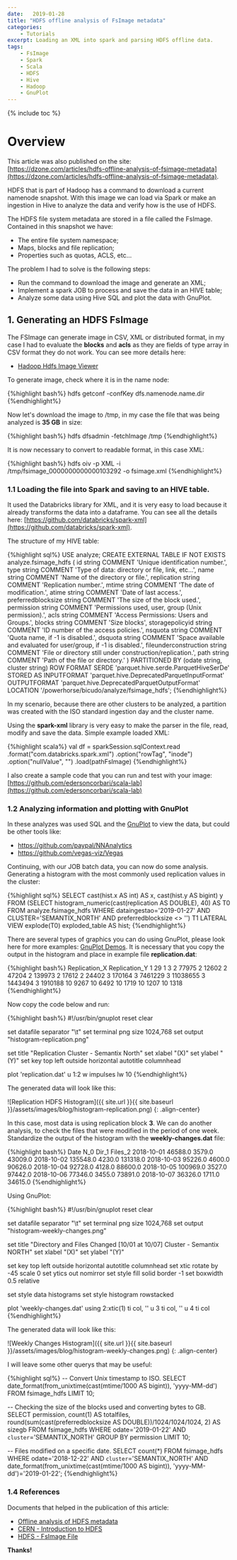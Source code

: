 ```yaml
---
date:   2019-01-28
title: "HDFS offline analysis of FsImage metadata"
categories: 
    - Tutorials
excerpt: Loading an XML into spark and parsing HDFS offline data.
tags: 
    - FsImage
    - Spark
    - Scala
    - HDFS
    - Hive
    - Hadoop
    - GnuPlot
---
```


{% include toc %}

# Overview

This article was also published on the site: [https://dzone.com/articles/hdfs-offline-analysis-of-fsimage-metadata](https://dzone.com/articles/hdfs-offline-analysis-of-fsimage-metadata).

HDFS that is part of Hadoop has a command to download a current namenode snapshot. With this image we can load via Spark or make an ingestion in Hive to analyze the data and verify how is the use of HDFS.

The HDFS file system metadata are stored in a file called the FsImage. Contained in this snapshot we have:

 * The entire file system namespace;
 * Maps, blocks and file replication;
 * Properties such as quotas, ACLS, etc...

The problem I had to solve is the following steps:

 * Run the command to download the image and generate an XML;
 * Implement a spark JOB to process and save the data in an HIVE table;
 * Analyze some data using Hive SQL and plot the data with GnuPlot.

## 1. Generating an HDFS FsImage

The FSImage can generate image in CSV, XML or distributed format, in my case I had to evaluate the <b>blocks</b> and <b>acls</b> as they are fields of type array in CSV format they do not work. You can see more details here:

 * [Hadoop Hdfs Image Viewer](https://hadoop.apache.org/docs/r2.9.0/hadoop-project-dist/hadoop-hdfs/HdfsImageViewer.html)

To generate image, check where it is in the name node:

{%highlight bash%}
hdfs getconf -confKey dfs.namenode.name.dir
{%endhighlight%}

Now let's download the image to /tmp, in my case the file that was being analyzed is <b>35 GB</b> in size:

{%highlight bash%}
hdfs dfsadmin -fetchImage /tmp
{%endhighlight%}

It is now necessary to convert to readable format, in this case XML:

{%highlight bash%}
hdfs oiv -p XML -i /tmp/fsimage_0000000000000103292 -o fsimage.xml
{%endhighlight%}

### 1.1 Loading the file into Spark and saving to an HIVE table. 

It used the Databricks library for XML, and it is very easy to load because it already transforms the data into a dataframe. You can see all 
the details here: [https://github.com/databricks/spark-xml](https://github.com/databricks/spark-xml).

The structure of my HIVE table:

{%highlight sql%}
USE analyze;
CREATE EXTERNAL TABLE IF NOT EXISTS analyze.fsimage_hdfs
(
  id string COMMENT 'Unique identification number.',
  type string COMMENT 'Type of data: directory or file, link, etc...',
  name string COMMENT 'Name of the directory or file.',
  replication string COMMENT 'Replication number.',
  mtime string COMMENT 'The date of modification.',
  atime string COMMENT 'Date of last access.',
  preferredblocksize string COMMENT 'The size of the block used.',
  permission string COMMENT 'Permissions used, user, group (Unix permission).',
  acls string COMMENT 'Access Permissions: Users and Groups.',
  blocks string COMMENT 'Size blocks',
  storagepolicyid string COMMENT 'ID number of the access policies.',
  nsquota string COMMENT 'Quota name, if -1 is disabled.',
  dsquota string COMMENT 'Space available and evaluated for user/group, if -1 is disabled.',
  fileunderconstruction string COMMENT 'File or directory still under construction/replication.',
  path string COMMENT 'Path of the file or directory.'
)
PARTITIONED BY (odate string, cluster string)
ROW FORMAT SERDE 'parquet.hive.serde.ParquetHiveSerDe'
STORED AS INPUTFORMAT 'parquet.hive.DeprecatedParquetInputFormat'
OUTPUTFORMAT 'parquet.hive.DeprecatedParquetOutputFormat'
LOCATION '/powerhorse/bicudo/analyze/fsimage_hdfs';
{%endhighlight%}

In my scenario, because there are other clusters to be analyzed, a partition was created with the ISO standard ingestion day 
and the cluster name.

Using the <b>spark-xml</b> library is very easy to make the parser in the file, read, modify and save the data. Simple example loaded XML:

{%highlight scala%}
val df = sparkSession.sqlContext.read
  .format("com.databricks.spark.xml")
  .option("rowTag", "inode")
  .option("nullValue", "")
  .load(pathFsImage)
{%endhighlight%}

I also create a sample code that you can run and test with your image: [https://github.com/edersoncorbari/scala-lab](https://github.com/edersoncorbari/scala-lab)

### 1.2 Analyzing information and plotting with GnuPlot

In these analyzes was used SQL and the [GnuPlot](http://www.gnuplot.info) to view the data, but could be other tools like:

* https://github.com/paypal/NNAnalytics
* https://github.com/vegas-viz/Vegas

Continuing, with our JOB batch data, you can now do some analysis. Generating a histogram with the most commonly used 
replication values in the cluster:

{%highlight sql%}
SELECT cast(hist.x AS int) AS x,
       cast(hist.y AS bigint) y
FROM
  (SELECT histogram_numeric(cast(replication AS DOUBLE), 40) AS T0
   FROM analyze.fsimage_hdfs
   WHERE dataingestao='2019-01-27'
     AND CLUSTER='SEMANTIX_NORTH'
     AND preferredblocksize <> '') 
   T1 LATERAL VIEW explode(T0) exploded_table AS hist;
{%endhighlight%}

There are several types of graphics you can do using GnuPlot, please look here for more examples: [GnuPlot Demos](http://www.gnuplot.info/screenshots/index.html#demos). It is necessary that you copy the output in the histogram and place in example file <b>replication.dat</b>:

{%highlight bash%}
Replication_X	Replication_Y
1	29
1	3
2	77975
2	12602
2	47204
2	139973
2	17612
2	24402
3	170164
3	7461229
3	11038655
3	1443494
3	1910188
10	9267
10	6492
10	1719
10	1207
10	1318
{%endhighlight%}

Now copy the code below and run:

{%highlight bash%}
#!/usr/bin/gnuplot
reset
clear

set datafile separator "\t"
set terminal png size 1024,768
set output "histogram-replication.png"

set title "Replication Cluster - Semantix North"
set xlabel "(X)"
set ylabel "(Y)"
set key top left outside horizontal autotitle columnhead

plot 'replication.dat' u 1:2 w impulses lw 10
{%endhighlight%}

The generated data will look like this:

![Replication HDFS Histogram]({{ site.url }}{{ site.baseurl }}/assets/images/blog/histogram-replication.png)
{: .align-center}

In this case, most data is using replication block <b>3</b>. We can do another analysis, to check the files that were modified in 
the period of one week. Standardize the output of the histogram with the <b>weekly-changes.dat</b> file:

{%highlight bash%}
Date	N_0	Dir_1	Files_2
2018-10-01	46588.0	3579.0	43009.0
2018-10-02	135548.0	4230.0	131318.0
2018-10-03	95226.0	4600.0	90626.0
2018-10-04	92728.0	4128.0	88600.0
2018-10-05	100969.0	3527.0	97442.0
2018-10-06	77346.0	3455.0	73891.0
2018-10-07	36326.0	1711.0	34615.0
{%endhighlight%}

Using GnuPlot:

{%highlight bash%}
#!/usr/bin/gnuplot
reset
clear

set datafile separator "\t"
set terminal png size 1024,768
set output "histogram-weekly-changes.png"

set title "Directory and Files Changed [10/01 at 10/07] Cluster - Semantix NORTH"
set xlabel "(X)"
set ylabel "(Y)"

set key top left outside horizontal autotitle columnhead
set xtic rotate by -45 scale 0
set ytics out nomirror
set style fill solid border -1
set boxwidth 0.5 relative

set style data histograms
set style histogram rowstacked

plot 'weekly-changes.dat' using 2:xtic(1) ti col, '' u 3 ti col, '' u 4 ti col
{%endhighlight%}

The generated data will look like this:

![Weekly Changes Histogram]({{ site.url }}{{ site.baseurl }}/assets/images/blog/histogram-weekly-changes.png)
{: .align-center}

I will leave some other querys that may be useful:

{%highlight sql%}
-- Convert Unix timestamp to ISO.
SELECT date_format(from_unixtime(cast(mtime/1000 AS bigint)), 'yyyy-MM-dd') 
FROM fsimage_hdfs LIMIT 10;

-- Checking the size of the blocks used and converting bytes to GB.
SELECT permission,
  count(1) AS totalfiles,
  round(sum(cast(preferredblocksize AS DOUBLE))/1024/1024/1024, 2) AS sizegb 
FROM fsimage_hdfs
WHERE odate='2019-01-22'
  AND `cluster`='SEMANTIX_NORTH'
GROUP BY permission LIMIT 10;

-- Files modified on a specific date.
SELECT count(*) FROM fsimage_hdfs WHERE odate='2018-12-22'
  AND `cluster`='SEMANTIX_NORTH'
  AND date_format(from_unixtime(cast(mtime/1000 AS bigint)), 
'yyyy-MM-dd')='2019-01-22';
{%endhighlight%}

### 1.4 References

Documents that helped in the publication of this article:

  * [Offline analysis of HDFS metadata](https://db-blog.web.cern.ch/blog/prasanth-kothuri/2016-09-offline-analysis-hdfs-metadata)
  * [CERN - Introduction to HDFS](https://indico.cern.ch/event/404527/contributions/968835/attachments/1123385/1603232/Introduction_to_HDFS.pdf)
  * [HDFS - FsImage File](https://gerardnico.com/db/hadoop/hdfs/fsimage)

<strong>Thanks!</strong>


